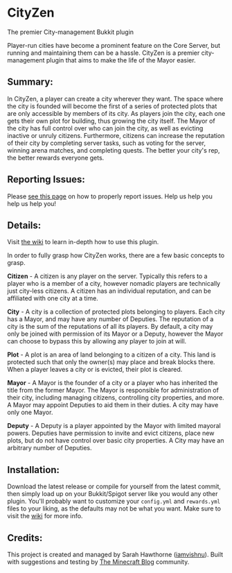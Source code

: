 # CityZen
The premier City-management Bukkit plugin

Player-run cities have become a prominent feature on the Core Server, but running and maintaining them can be a hassle. CityZen is a premier city-management plugin that aims to make the life of the Mayor easier.

## Summary:

In CityZen, a player can create a city wherever they want. The space where the city is founded will become the first of a series of protected plots that are only accessible by members of its city. As players join the city, each one gets their own plot for building, thus growing the city itself. The Mayor of the city has full control over who can join the city, as well as evicting inactive or unruly citizens. Furthermore, citizens can increase the reputation of their city by completing server tasks, such as voting for the server, winning arena matches, and completing quests. The better your city's rep, the better rewards everyone gets.

## Reporting Issues:
Please [see this page](https://github.com/griffenx/CityZen/wiki/Reporting-Issues) on how to properly report issues. Help us help you help us help you!

## Details:

Visit [the wiki](https://github.com/griffenx/CityZen/wiki) to learn in-depth how to use this plugin.

In order to fully grasp how CityZen works, there are a few basic concepts to grasp.

**Citizen** - A citizen is any player on the server. Typically this refers to a player who is a member of a city, however nomadic players are technically just city-less citizens. A citizen has an individual reputation, and can be affiliated with one city at a time.

**City** - A city is a collection of protected plots belonging to players. Each city has a Mayor, and may have any number of Deputies. The reputation of a city is the sum of the reputations of all its players. By default, a city may only be joined with permission of its Mayor or a Deputy, however the Mayor can choose to bypass this by allowing any player to join at will.

**Plot** - A plot is an area of land belonging to a citizen of a city. This land is protected such that only the owner(s) may place and break blocks there. When a player leaves a city or is evicted, their plot is cleared.

**Mayor** - A Mayor is the founder of a city or a player who has inherited the title from the former Mayor. The Mayor is responsible for administration of their city, including managing citizens, controlling city properties, and more. A Mayor may appoint Deputies to aid them in their duties. A city may have only one Mayor.

**Deputy** - A Deputy is a player appointed by the Mayor with limited mayoral powers. Deputies have permission to invite and evict citizens, place new plots, but do not have control over basic city properties. A City may have an arbitrary number of Deputies.

## Installation:
Download the latest release or compile for yourself from the latest commit, then simply load up on your Bukkit/Spigot server like you would any other plugin. You'll probably want to customize your `config.yml` and `rewards.yml` files to your liking, as the defaults may not be what you want. Make sure to visit the [wiki](https://github.com/griffenx/CityZen/wiki) for more info.

## Credits:
This project is created and managed by Sarah Hawthorne ([iamvishnu](https://iamvishnu.net)). Built with suggestions and testing by [The Minecraft Blog](http://the-minecraft-blog.com) community.

